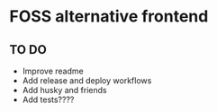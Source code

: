# FOSS alternative frontend

## TO DO

- Improve readme
- Add release and deploy workflows
- Add husky and friends
- Add tests????
